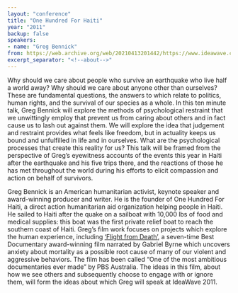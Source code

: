 ```yaml
---
layout: "conference"
title: "One Hundred For Haiti"
year: "2011"
backup: false
speakers:
- name: "Greg Bennick"
from: https://web.archive.org/web/20210413201442/https://www.ideawave.ca/2011-conference/one-hundred-for-haiti
excerpt_separator: "<!--about-->"
---
```


Why should we care about people who survive an earthquake who live half a
world away? Why should we care about anyone other than ourselves? These are
fundamental questions, the answers to which relate to politics, human rights,
and the survival of our species as a whole. In this ten minute talk, Greg
Bennick will explore the methods of psychological restraint that we
unwittingly employ that prevent us from caring about others and in fact cause
us to lash out against them. We will explore the idea that judgement and
restraint provides what feels like freedom, but in actuality keeps us bound
and unfulfilled in life and in ourselves. What are the psychological processes
that create this reality for us? This talk will be framed from the perspective
of Greg’s eyewitness accounts of the events this year in Haiti after the
earthquake and his five trips there, and the reactions of those he has met
throughout the world during his efforts to elicit compassion and action on
behalf of survivors.

<!--about-->

Greg Bennick is an American humanitarian activist, keynote speaker and
award-winning producer and writer. He is the founder of One Hundred For
Haiti, a direct action humanitarian aid organization helping people in
Haiti. He sailed to Haiti after the quake on a sailboat with 10,000 lbs
of food and medical supplies: this boat was the first private relief
boat to reach the southern coast of Haiti. Greg’s film work focuses
on projects which explore the human experience, including [‘Flight from
Death’](http://www.flightfromdeath.com), a seven-time Best Documentary
award-winning film narrated by Gabriel Byrne which uncovers anxiety about
mortality as a possible root cause of many of our violent and aggressive
behaviors. The film has been called “One of the most ambitious
documentaries ever made” by PBS Australia. The ideas in this film,
about how we see others and subsequently choose to engage with or ignore
them, will form the ideas about which Greg will speak at IdeaWave 2011.

